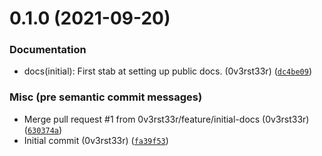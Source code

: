 # 0.1.0 (2021-09-20)

### Documentation

* docs(initial): First stab at setting up public docs. (0v3rst33r) ([`dc4be09`](https://github.com/0v3rst33r/handy-docs/commit/dc4be09f2cae821b03a3774ddf1aef4b38904a23))

### Misc (pre semantic commit messages)

* Merge pull request #1 from 0v3rst33r/feature/initial-docs (0v3rst33r) ([`630374a`](https://github.com/0v3rst33r/handy-docs/commit/630374a26c885c55f058ad5bc14a65da30e8510a))
* Initial commit (0v3rst33r) ([`fa39f53`](https://github.com/0v3rst33r/handy-docs/commit/fa39f53da2c9a92d6e7f93d346d9a453f135a6d2))
